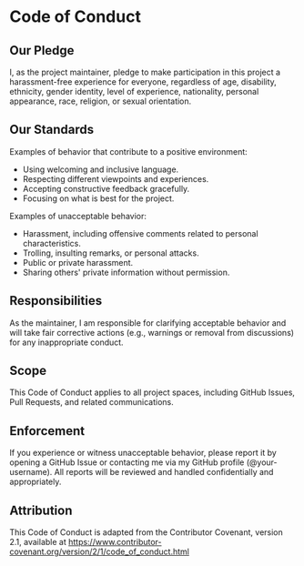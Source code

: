 # Code of Conduct

## Our Pledge

I, as the project maintainer, pledge to make participation in this project a harassment-free experience for everyone, regardless of age, disability, ethnicity, gender identity, level of experience, nationality, personal appearance, race, religion, or sexual orientation.

## Our Standards

Examples of behavior that contribute to a positive environment:

- Using welcoming and inclusive language.
- Respecting different viewpoints and experiences.
- Accepting constructive feedback gracefully.
- Focusing on what is best for the project.

Examples of unacceptable behavior:

- Harassment, including offensive comments related to personal characteristics.
- Trolling, insulting remarks, or personal attacks.
- Public or private harassment.
- Sharing others' private information without permission.

## Responsibilities

As the maintainer, I am responsible for clarifying acceptable behavior and will take fair corrective actions (e.g., warnings or removal from discussions) for any inappropriate conduct.

## Scope

This Code of Conduct applies to all project spaces, including GitHub Issues, Pull Requests, and related communications.

## Enforcement

If you experience or witness unacceptable behavior, please report it by opening a GitHub Issue or contacting me via my GitHub profile (@your-username). All reports will be reviewed and handled confidentially and appropriately.

## Attribution

This Code of Conduct is adapted from the Contributor Covenant, version 2.1, available at https://www.contributor-covenant.org/version/2/1/code_of_conduct.html